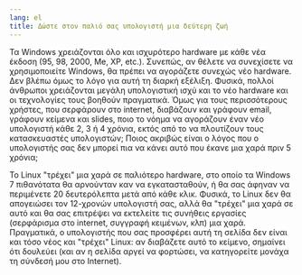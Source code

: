 ```yaml
---
lang: el
title: Δώστε στον παλιό σας υπολογιστή μια δεύτερη ζωή
---
```


Τα Windows χρειάζονται όλο και ισχυρότερο hardware με κάθε νέα έκδοση
 (95, 98, 2000, Me, XP, etc.). Συνεπώς, αν θέλετε να συνεχίσετε να χρησιμοποιείτε 
Windows, θα πρέπει να αγοράζετε συνεχώς νέο hardware. Δεν βλέπω όμως το λόγο για 
αυτή τη διαρκή εξέλιξη. Φυσικά, πολλοί άνθρωποι χρειάζονται μεγάλη 
υπολογιστική ισχύ και το νέο hardware και οι τεχνολογίες τους βοηθούν πραγματικά.
Όμως για τους περισσότερους χρήστες, που σερφάρουν στο internet, διαβάζουν και
γράφουν email, γράφουν κείμενα και slides, ποιο το νόημα να αγοράζουν έναν νέο
υπολογιστή κάθε 2, 3 ή 4 χρόνια, εκτός από το να πλουτίζουν τους κατασκευαστές
υπολογιστών; Ποιος ακριβώς είναι ο λόγος που ο υπολογιστής σας δεν μπορεί πια να
κάνει αυτό που έκανε μια χαρά πριν 5 χρόνια;

Το Linux "τρέχει" μια χαρά σε παλιότερο hardware, στο οποίο τα Windows 7 
πιθανότατα θα αρνούνταν καν να εγκατασταθούν, ή θα σας άφηναν να περιμένετε
20 δευτερόλεπτα μετά από κάθε κλικ. Φυσικά, το Linux δεν θα απογειώσει τον 
12-χρονών υπολογιστή σας, αλλά θα "τρέχει" μια χαρά σε αυτό και θα σας επιτρέψει
να εκτελείτε τις συνήθεις εργασίες (σερφάρισμα στο internet, συγγραφή κειμένων, κλπ)
μια χαρά. Πραγματικά, ο υπολογιστής που σας προσφέρει αυτή τη σελίδα δεν είναι
και τόσο νέος και "τρέχει" Linux: αν διαβάζετε αυτό το κείμενο, σημαίνει ότι 
δουλεύει (και αν η σελίδα αργεί να φορτώσει, να κατηγορείτε μονάχα τη σύνδεσή μου
στο Internet).




